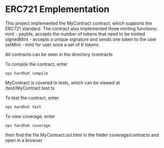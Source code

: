 # ERC721 Emplementation

This project implemented the MyContract contract, which supports the ERC721 standard. The contract also implemented three minting functions:
mint - payble, accepts the number of tokens that need to be minted
signedMint - accepts a unique signature and sends one token to the user
setMint - mint for user once a set of 6 tokens

All contracts can be seen in the directory /contracts

To compile the contract, enter

```shell
npx hardhat сompile
```

MyContract is covered in tests, which can be viewed at /test/MyContract.test.ts

To test the contract, enter

```shell
npx hardhat test
```

To view coverage, enter

```shell
npx hardhat coverage
```

then find the file MyContract.sol.html in the folder coverage/contracts and open in a browser
